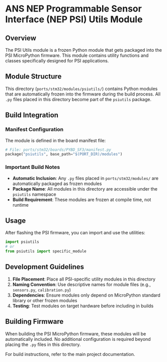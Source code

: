 # ANS NEP Programmable Sensor Interface (NEP PSI) Utils Module

## Overview

The PSI Utils module is a frozen Python module that gets packaged into the PSI MicroPython firmware. This module contains utility functions and classes specifically designed for PSI applications.

## Module Structure

This directory (`ports/stm32/modules/psiutils/`) contains Python modules that are automatically frozen into the firmware during the build process. All `.py` files placed in this directory become part of the `psiutils` package.

## Build Integration

### Manifest Configuration

The module is defined in the board manifest file:

```python
# File: ports/stm32/boards/PYBD_SF3/manifest.py
package("psiutils", base_path="$(PORT_DIR)/modules")
```

### Important Build Notes

- **Automatic Inclusion**: Any `.py` files placed in `ports/stm32/modules/` are automatically packaged as frozen modules
- **Package Name**: All modules in this directory are accessible under the `psiutils` namespace
- **Build Requirement**: These modules are frozen at compile time, not runtime

## Usage

After flashing the PSI firmware, you can import and use the utilities:

```python
import psiutils
# or
from psiutils import specific_module
```

## Development Guidelines

1. **File Placement**: Place all PSI-specific utility modules in this directory
2. **Naming Convention**: Use descriptive names for module files (e.g., `sensors.py`, `calibration.py`)
3. **Dependencies**: Ensure modules only depend on MicroPython standard library or other frozen modules
4. **Testing**: Test modules on target hardware before including in builds

## Building Firmware

When building the PSI MicroPython firmware, these modules will be automatically included. No additional configuration is required beyond placing the `.py` files in this directory.

For build instructions, refer to the main project documentation.